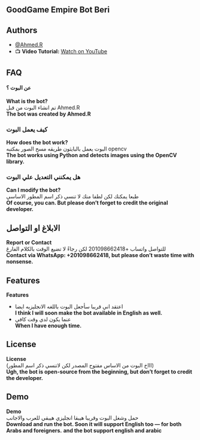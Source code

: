 ## GoodGame Empire Bot Beri  
## Authors  
- [@Ahmed.R](https://github.com/DR-AhmedR)  
- 📺 **Video Tutorial:** [Watch on YouTube](https://www.youtube.com/watch?v=6vSZL5RJcVg)
## FAQ  

#### عن البوت ؟  
**What is the bot?**  
تم انشاء البوت من قبل Ahmed.R  
**The bot was created by Ahmed.R**  

### كيف يعمل البوت  
**How does the bot work?**  
البوت يعمل بالبايثون طريقه مسح الصور بمكتبه opencv  
**The bot works using Python and detects images using the OpenCV library.**  

### هل يمكنني التعديل علي البوت  
**Can I modify the bot?**  
طبعا يمكنك لكن لطفا منك لا تنسي ذكر اسم المطور الاساسي  
**Of course, you can. But please don’t forget to credit the original developer.**  

## الابلاغ او التواصل  
**Report or Contact**  
للتواصل واتساب +201098662418 لكن رجاءً لا تضيع الوقت بالكلام الفارغ  
**Contact via WhatsApp: +201098662418, but please don’t waste time with nonsense.**  

## Features  
**Features**  
- اعتقد اني قريبا سأجعل البوت باللغه الانجليزيه ايضا  
**I think I will soon make the bot available in English as well.**  
- عنما يكون لدي وقت كافي  
**When I have enough time.**  

## License  
**License**  
(اااخ البوت من الاساس مفتوح المصدر لكن لاتنسي ذكر اسم المطور)  
**Ugh, the bot is open-source from the beginning, but don’t forget to credit the developer.**  

## Demo  
**Demo**  
حمل وشغل البوت وقريبا هيبقا انجليزي هيبقي للعرب والاجانب  
**Download and run the bot. Soon it will support English too — for both Arabs and foreigners.**  **and the bot support english and arabic**


